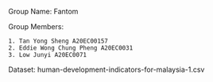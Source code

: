 Group Name: Fantom

Group Members:

	1. Tan Yong Sheng A20EC00157
	2. Eddie Wong Chung Pheng A20EC0031
	3. Low Junyi A20EC0071
	
Dataset: human-development-indicators-for-malaysia-1.csv
